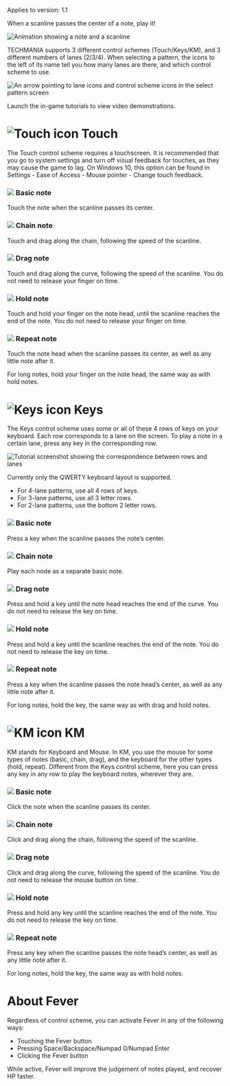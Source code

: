 Applies to version: 1.1

When a scanline passes the center of a note, play it!

![Animation showing a note and a scanline](https://i.imgur.com/OKvXPun.gif)

TECHMANIA supports 3 different control schemes (Touch/Keys/KM), and 3 different numbers of lanes (2/3/4). When selecting a pattern, the icons to the left of its name tell you how many lanes are there, and which control scheme to use.

![An arrow pointing to lane icons and control scheme icons in the select pattern screen](https://imgur.com/gonfqIU.png)

Launch the in-game tutorials to view video demonstrations.

# ![Touch icon](https://imgur.com/OEKXJvN.png) Touch

The Touch control scheme requires a touchscreen. It is recommended that you go to system settings and turn off visual feedback for touches, as they may cause the game to lag. On Windows 10, this option can be found in Settings - Ease of Access - Mouse pointer - Change touch feedback.

### ![](https://imgur.com/XeUKzrk.png) Basic note
Touch the note when the scanline passes its center.

### ![](https://imgur.com/D9ihf4e.png) Chain note
Touch and drag along the chain, following the speed of the scanline.

### ![](https://imgur.com/i3W1PZq.png) Drag note
Touch and drag along the curve, following the speed of the scanline. You do not need to release your finger on time.

### ![](https://imgur.com/fUgg8DL.png) Hold note
Touch and hold your finger on the note head, until the scanline reaches the end of the note. You do not need to release your finger on time.

### ![](https://imgur.com/EUnxJxG.png) Repeat note
Touch the note head when the scanline passes its center, as well as any little note after it.

For long notes, hold your finger on the note head, the same way as with hold notes.

# ![Keys icon](https://imgur.com/0jWEtsx.png) Keys

The Keys control scheme uses some or all of these 4 rows of keys on your keyboard. Each row corresponds to a lane on the screen. To play a note in a certain lane, press any key in the corresponding row.

![Tutorial screenshot showing the correspondence between rows and lanes](https://imgur.com/914c0g9.png)

Currently only the QWERTY keyboard layout is supported.

* For 4-lane patterns, use all 4 rows of keys.
* For 3-lane patterns, use all 3 letter rows.
* For 2-lane patterns, use the bottom 2 letter rows.

### ![](https://imgur.com/XeUKzrk.png) Basic note
Press a key when the scanline passes the note’s center.

### ![](https://imgur.com/D9ihf4e.png) Chain note
Play each node as a separate basic note.

### ![](https://imgur.com/i3W1PZq.png) Drag note
Press and hold a key until the note head reaches the end of the curve. You do not need to release the key on time.

### ![](https://imgur.com/fUgg8DL.png) Hold note
Press and hold a key until the scanline reaches the end of the note. You do not need to release the key on time.

### ![](https://imgur.com/EUnxJxG.png) Repeat note
Press a key when the scanline passes the note head’s center, as well as any little note after it.

For long notes, hold the key, the same way as with drag and hold notes.

# ![KM icon](https://imgur.com/oiSj3Qc.png) KM

KM stands for Keyboard and Mouse. In KM, you use the mouse for some types of notes (basic, chain, drag), and the keyboard for the other types (hold, repeat). Different from the Keys control scheme, here you can press any key in any row to play the keyboard notes, wherever they are.

### ![](https://imgur.com/XeUKzrk.png) Basic note
Click the note when the scanline passes its center.

### ![](https://imgur.com/D9ihf4e.png) Chain note
Click and drag along the chain, following the speed of the scanline.

### ![](https://imgur.com/i3W1PZq.png) Drag note
Click and drag along the curve, following the speed of the scanline. You do not need to release the mouse button on time.

### ![](https://imgur.com/fUgg8DL.png) Hold note
Press and hold any key until the scanline reaches the end of the note. You do not need to release the key on time.

### ![](https://imgur.com/EUnxJxG.png) Repeat note
Press any key when the scanline passes the note head’s center, as well as any little note after it.

For long notes, hold the key, the same way as with hold notes.

# About Fever

Regardless of control scheme, you can activate Fever in any of the following ways:

* Touching the Fever button
* Pressing Space/Backspace/Numpad 0/Numpad Enter
* Clicking the Fever button

While active, Fever will improve the judgement of notes played, and recover HP faster.
